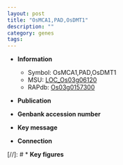 ```yaml
---
layout: post
title: "OsMCA1,PAD,OsDMT1"
description: ""
category: genes
tags: 
---
```


* **Information**  
    + Symbol: OsMCA1,PAD,OsDMT1  
    + MSU: [LOC_Os03g06120](http://rice.uga.edu/cgi-bin/ORF_infopage.cgi?orf=LOC_Os03g06120)  
    + RAPdb: [Os03g0157300](http://rapdb.dna.affrc.go.jp/viewer/gbrowse_details/irgsp1?name=Os03g0157300)  

* **Publication**  

* **Genbank accession number**  

* **Key message**  

* **Connection**  

[//]: # * **Key figures**  


